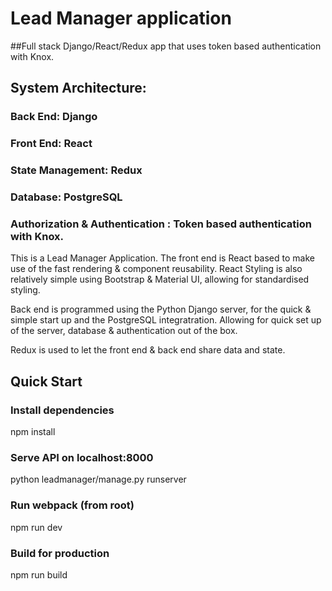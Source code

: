 # Lead Manager application
##Full stack Django/React/Redux app that uses token based authentication with Knox.

## System Architecture:
### Back End: Django 
### Front End: React
### State Management: Redux
### Database: PostgreSQL
### Authorization & Authentication : Token based authentication with Knox.


This is a Lead Manager Application.
The front end is React based to make use of the fast rendering & component reusability. 
React Styling is also relatively simple using Bootstrap &  Material UI, allowing for standardised styling.

Back end is programmed using the Python Django server, for the quick & simple start up and the PostgreSQL integratration. 
Allowing for quick set up of the server, database & authentication out of the box.

Redux is used to let the front end & back end share data and state. 



## Quick Start
### Install dependencies
npm install

### Serve API on localhost:8000
python leadmanager/manage.py runserver

### Run webpack (from root)
npm run dev

### Build for production
npm run build




